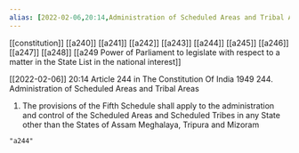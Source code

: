 ```yaml
---
alias: [2022-02-06,20:14,Administration of Scheduled Areas and Tribal Areas,5th schedule]
---
```

[[constitution]] [[a240]] [[a241]] [[a242]] [[a243]] [[a244]] [[a245]] [[a246]] [[a247]] [[a248]] [[a249 Power of Parliament to legislate with respect to a matter in the State List in the national interest]]

[[2022-02-06]] 20:14
Article 244 in The Constitution Of India 1949
244. Administration of Scheduled Areas and Tribal Areas
1) The provisions of the Fifth Schedule shall apply to the administration and control of the Scheduled Areas and Scheduled Tribes in any State other than the States of Assam Meghalaya, Tripura and Mizoram
```query
"a244"
```